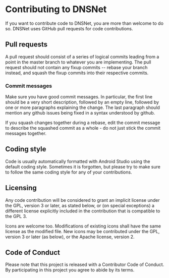 # Contributing to DNSNet

If you want to contribute code to DNSNet, you are more than welcome to do so.
DNSNet uses GitHub pull requests for code contributions.

## Pull requests
A pull request should consist of a series of logical commits leading from a
point in the master branch to whatever you are implementing. The pull request
should not contain any fixup commits -- rebase your branch instead, and squash
the fixup commits into their respective commits.

### Commit messages
Make sure you have good commit messages. In particular, the first line should
be a very short description, followed by an empty line, followed by one or more
paragraphs explaining the change. The last paragraph should mention any github
issues being fixed in a syntax understood by github.

If you squash changes together during a rebase, edit the commit message to
describe the squashed commit as a whole - do not just stick the commit messages
together.

## Coding style
Code is usually automatically formatted with Android Studio using the default
coding style. Sometimes it is forgotten, but please try to make sure to follow
the same coding style for any of your contributions.

## Licensing
Any code contribution will be considered to grant an implicit license under
the GPL, version 3 or later, as stated below, or (on special exceptions) a
different license explicitly included in the contribution that is compatible
to the GPL 3.

Icons are welcome too. Modifications of existing icons shall have the same
license as the modified file. New icons may be contributed under the GPL,
version 3 or later (as below), or the Apache license, version 2.

## Code of Conduct
Please note that this project is released with a Contributor Code of
Conduct. By participating in this project you agree to abide by its terms.

